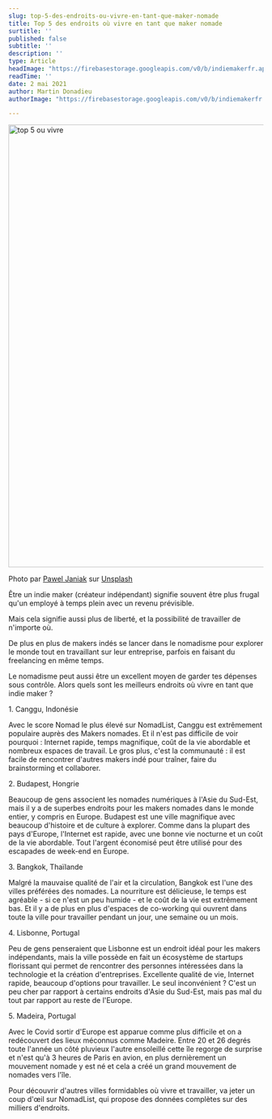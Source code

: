 ```yaml
---
slug: top-5-des-endroits-ou-vivre-en-tant-que-maker-nomade
title: Top 5 des endroits où vivre en tant que maker nomade
surtitle: ''
published: false
subtitle: ''
description: ''
type: Article
headImage: "https://firebasestorage.googleapis.com/v0/b/indiemakerfr.appspot.com/o/static%2Fpawel-janiak-foa_hz1bxii-unsplash.jpg?alt=media&token=7d112536-312a-4392-a31d-b066104c8b09"
readTime: ''
date: 2 mai 2021
author: Martin Donadieu
authorImage: "https://firebasestorage.googleapis.com/v0/b/indiemakerfr.appspot.com/o/static%2Fprofil_martin.png?alt=media&token=845cecb1-7445-409d-8169-cc233f149071"

---
```

<img class="w-full rounded-lg" src="https://firebasestorage.googleapis.com/v0/b/indiemakerfr.appspot.com/o/static%2Fpawel-janiak-foa_hz1bxii-unsplash.jpg?alt=media&token=7d112536-312a-4392-a31d-b066104c8b09" alt="top 5 ou vivre" width="1310" height="873">

<p class="text-xs">Photo par <a href="https://unsplash.com/@pawelj?utm_source=unsplash&utm_medium=referral&utm_content=creditCopyText">Pawel Janiak</a> sur <a href="https://unsplash.com/?utm_source=unsplash&utm_medium=referral&utm_content=creditCopyText">Unsplash</a></p>

Être un indie maker (créateur indépendant) signifie souvent être plus frugal qu'un employé à temps plein avec un revenu prévisible.

Mais cela signifie aussi plus de liberté, et la possibilité de travailler de n'importe où.

De plus en plus de makers indés se lancer dans le nomadisme pour explorer le monde tout en travaillant sur leur entreprise, parfois en faisant du freelancing en même temps.

Le nomadisme peut aussi être un excellent moyen de garder tes dépenses sous contrôle. Alors quels sont les meilleurs endroits où vivre en tant que indie maker ?

1\. Canggu, Indonésie

Avec le score Nomad le plus élevé sur NomadList, Canggu est extrêmement populaire auprès des Makers nomades. Et il n'est pas difficile de voir pourquoi : Internet rapide, temps magnifique, coût de la vie abordable et nombreux espaces de travail. Le gros plus, c'est la communauté : il est facile de rencontrer d'autres makers indé pour traîner, faire du brainstorming et collaborer.

2\. Budapest, Hongrie

Beaucoup de gens associent les nomades numériques à l'Asie du Sud-Est, mais il y a de superbes endroits pour les makers nomades dans le monde entier, y compris en Europe. Budapest est une ville magnifique avec beaucoup d'histoire et de culture à explorer. Comme dans la plupart des pays d'Europe, l'Internet est rapide, avec une bonne vie nocturne et un coût de la vie abordable. Tout l'argent économisé peut être utilisé pour des escapades de week-end en Europe.

3\. Bangkok, Thaïlande

Malgré la mauvaise qualité de l'air et la circulation, Bangkok est l'une des villes préférées des nomades. La nourriture est délicieuse, le temps est agréable - si ce n'est un peu humide - et le coût de la vie est extrêmement bas. Et il y a de plus en plus d'espaces de co-working qui ouvrent dans toute la ville pour travailler pendant un jour, une semaine ou un mois.

4\. Lisbonne, Portugal

Peu de gens penseraient que Lisbonne est un endroit idéal pour les makers indépendants, mais la ville possède en fait un écosystème de startups florissant qui permet de rencontrer des personnes intéressées dans la technologie et la création d'entreprises. Excellente qualité de vie, Internet rapide, beaucoup d'options pour travailler. Le seul inconvénient ? C'est un peu cher par rapport à certains endroits d'Asie du Sud-Est, mais pas mal du tout par rapport au reste de l'Europe.

5\. Madeira, Portugal

Avec le Covid sortir d'Europe est apparue comme plus difficile et on a redécouvert des lieux méconnus comme Madeire. Entre 20 et 26 degrés toute l'année un côté pluvieux l'autre ensoleillé cette île regorge de surprise et n'est qu'à 3 heures de Paris en avion, en plus dernièrement un mouvement nomade y est né et cela a créé un grand mouvement de nomades vers l'île.

Pour découvrir d'autres villes formidables où vivre et travailler, va jeter un coup d'œil sur NomadList, qui propose des données complètes sur des milliers d'endroits.
